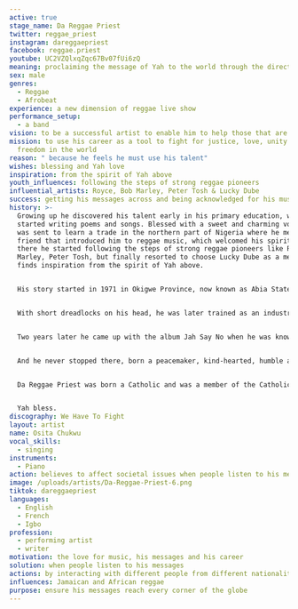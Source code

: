 ```yaml
---
active: true
stage_name: Da Reggae Priest
twitter: reggae_priest
instagram: dareggaepriest
facebook: reggae.priest
youtube: UC2VZQlxqZqc67Bv07fUi6zQ
meaning: proclaiming the message of Yah to the world through the direction of reggae
sex: male
genres:
  - Reggae
  - Afrobeat
experience: a new dimension of reggae live show
performance_setup:
  - a band
vision: to be a successful artist to enable him to help those that are in need
mission: to use his career as a tool to fight for justice, love, unity and
  freedom in the world
reason: " because he feels he must use his talent"
wishes: blessing and Yah love
inspiration: from the spirit of Yah above
youth_influences: following the steps of strong reggae pioneers
influential_artists: Royce, Bob Marley, Peter Tosh & Lucky Dube
success: getting his messages across and being acknowledged for his music
history: >-
  Growing up he discovered his talent early in his primary education, when he
  started writing poems and songs. Blessed with a sweet and charming voice, he
  was sent to learn a trade in the northern part of Nigeria where he met a
  friend that introduced him to reggae music, which welcomed his spirit. From
  there he started following the steps of strong reggae pioneers like Royce, Bob
  Marley, Peter Tosh, but finally resorted to choose Lucky Dube as a mentor. He
  finds inspiration from the spirit of Yah above.


  His story started in 1971 in Okigwe Province, now known as Abia State. He is the last son among the seven siblings who lost their second son in the Nigeria/Biafra war. He was brought up by his poor parents and couldn't complete his higher educational level for lack of financial support. 


  With short dreadlocks on his head, he was later trained as an industrial electrician where he got a job with a private company which gave him the opportunity to start recording his songs bit by bit early 1998. He joined a group called Zoj Boys in the year 2001 when they released a single titled On My Own. He pulled out of the group because he couldn't see the light in it.


  Two years later he came up with the album Jah Say No when he was known as Sicoraps at a time when reggae music started losing popularity in Nigeria. He then decided to move out to a foreign land to continue his musical career. When he got to Côte d'Ivoire in 2006, he joined the live band group The Morning Stars and was well known for copyrighting Lucky Dube on stage. Since Lucky Dube's death in October 18th 2007, he organizes a yearly memorial for his mentor which made him come up with the album What A System which included one of the tracks he dedicated to his mentor, titled Goodbye Lucky Dube.


  And he never stopped there, born a peacemaker, kind-hearted, humble and a lover of freedom who never wanted to see people being humiliated or marginalized, he said that it is his mission to fight for the oppressed. 


  Da Reggae Priest was born a Catholic and was a member of the Catholic Charismatic Renewal Ci. He never gave up his faith in God. When he was asked about smoking and alcoholism he said: "Yeah I was doing it as a youth, I never knew that I got a supernatural strength in me from above but when I realized this, I called it a quits regarding my spiritual engagement to the Trinity." That is when he chose the name Da Reggae Priest, because the holy book made it clear that living in truth and holiness attracts the presence of Yah Almighty and his love shall rest upon you to give you the maximum strength and protection needed in all you do. 


  Yah bless.
discography: We Have To Fight
layout: artist
name: Osita Chukwu
vocal_skills:
  - singing
instruments:
  - Piano
action: believes to affect societal issues when people listen to his messages
image: /uploads/artists/Da-Reggae-Priest-6.png
tiktok: dareggaepriest
languages:
  - English
  - French
  - Igbo
profession:
  - performing artist
  - writer
motivation: the love for music, his messages and his career
solution: when people listen to his messages
actions: by interacting with different people from different nationalities in the world
influences: Jamaican and African reggae
purpose: ensure his messages reach every corner of the globe
---
```

